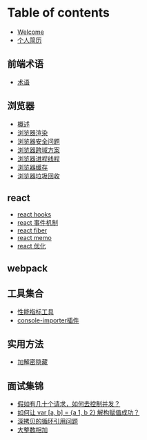 <!--
 * @Author: jiangmengxia jiangmengxia@nnuo.com
 * @Date: 2024-08-15 15:05:25
 * @LastEditors: jiangmengxia jiangmengxia@qq.com
 * @LastEditTime: 2024-08-25 19:02:42
 * @FilePath: /jiangmengxia.github.io/SUMMARY.md
 * @Description: Description
-->
# Table of contents

* [Welcome](README.md)
* [个人简历](jianli.md)

## 前端术语

* [术语](terms/terms.md)

## 浏览器

* [概述](browser-problems/overview.md)
* [浏览器渲染](browser-problems/render.md)
* [浏览器安全问题](browser-problems/security.md)
* [浏览器跨域方案](browser-problems/cross-domain.md)
* [浏览器进程线程](browser-problems/process-thread.md)
* [浏览器缓存](browser-problems/cache.md)
* [浏览器垃圾回收](browser-problems/garbage-collect.md)

## react

* [react hooks](react/hooks.md)
* [react 事件机制](react/react-event.md)
* [react fiber](react/react-fiber.md)
* [react memo](react/memo.md)
* [react 优化](react/react-optimize.md)

## webpack

## 工具集合

* [性能指标工具](tools/performance-index.md)
* [console-importer插件](tools/console-importer.md)

## 实用方法

* [加解密隐藏](utilities/encode-decode.md)

## 面试集锦
* [假如有几十个请求，如何去控制并发？](interview-highlights/interface-concurrency.md)
* [如何让 var [a, b] = {a 1, b 2} 解构赋值成功？](interview-highlights/deconstruction-object-to-array.md)
* [深拷贝的循环引用问题](interview-highlights/deep-copy.md)
* [大整数相加](interview-highlights/big-number-add.md)
